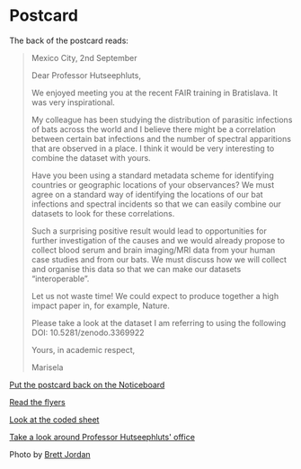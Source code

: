 # Postcard

The back of the postcard reads:

> Mexico City, 2nd September
>
> Dear Professor Hutseephluts,
>
> We enjoyed meeting you at the recent FAIR training in Bratislava. It was very
> inspirational.
>
> My colleague has been studying the distribution of parasitic infections of
> bats across the world and I believe there might be a correlation between
> certain bat infections and the number of spectral apparitions that are
> observed in a place. I think it would be very interesting to combine the
> dataset with yours.
>
> Have you been using a standard metadata scheme for identifying countries or
> geographic locations of your observances? We must agree on a standard way of
> identifying the locations of our bat infections and spectral incidents so
> that we can easily combine our datasets to look for these correlations.
>
> Such a surprising positive result would lead to opportunities for further
> investigation of the causes and we would already propose to collect blood
> serum and brain imaging/MRI data from your human case studies and from our
> bats. We must discuss how we will collect and organise this data so that we
> can make our datasets “interoperable”.
>
> Let us not waste time! We could expect to produce together a high impact
> paper in, for example, Nature.
>
> Please take a look at the dataset I am referring to using the following DOI:
> 10.5281/zenodo.3369922
>
> Yours, in academic respect,
>
> Marisela

[Put the postcard back on the Noticeboard](/office/noticeboard/)

[Read the flyers](/office/noticeboard/flyers/)

[Look at the coded sheet](/office/noticeboard/coded-sheet/)

[Take a look around Professor Hutseephluts' office](/office/)

Photo by [Brett Jordan](https://unsplash.com/photos/the-new-york-times-square-oO7txJP2hls)
